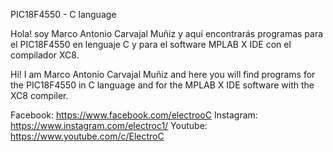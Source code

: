 PIC18F4550 - C language

Hola! soy Marco Antonio Carvajal Muñiz y aquí encontrarás programas para el PIC18F4550 en lenguaje C y para el software MPLAB X IDE con el compilador XC8.

Hi! I am Marco Antonio Carvajal Muñiz and here you will find programs for the PIC18F4550 in C language and for the MPLAB X IDE software with the XC8 compiler.

Facebook: https://www.facebook.com/electrooC
Instagram: https://www.instagram.com/electroc1/
Youtube: https://www.youtube.com/c/ElectroC
